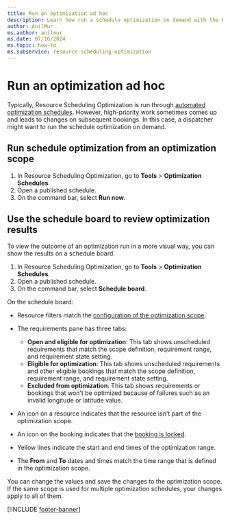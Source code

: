 ```yaml
---
title: Run an optimization ad hoc
description: Learn how run a schedule optimization on demand with the Resource Scheduling Optimization Add-in for Dynamics 365 Field Service.
author: AnilMur
ms.author: anilmur
ms.date: 07/16/2024
ms.topic: how-to
ms.subservice: resource-scheduling-optimization
---
```


# Run an optimization ad hoc

Typically, Resource Scheduling Optimization is run through [automated optimization schedules](rso-optimization-schedule.md). However, high-priority work sometimes comes up and leads to changes on subsequent bookings. In this case, a dispatcher might want to run the schedule optimization on demand.

## Run schedule optimization from an optimization scope

1. In Resource Scheduling Optimization, go to **Tools** > **Optimization Schedules**.
1. Open a published schedule.
1. On the command bar, select **Run now**.

## Use the schedule board to review optimization results

To view the outcome of an optimization run in a more visual way, you can show the results on a schedule board.

1. In Resource Scheduling Optimization, go to **Tools** > **Optimization Schedules**.
1. Open a published schedule.
1. On the command bar, select **Schedule board**.

On the schedule board:

- Resource filters match the [configuration of the optimization scope](rso-optimization-scope.md).
- The requirements pane has three tabs:

    - **Open and eligible for optimization**: This tab shows unscheduled requirements that match the scope definition, requirement range, and requirement state setting.
    - **Eligible for optimization**: This tab shows unscheduled requirements and other eligible bookings that match the scope definition, requirement range, and requirement state setting.
    - **Excluded from optimization**: This tab shows requirements or bookings that won't be optimized because of failures such as an invalid longitude or latitude value.

- An icon on a resource indicates that the resource isn't part of the optimization scope.
- An icon on the booking indicates that the [booking is locked](booking-lock-options.md).
- Yellow lines indicate the start and end times of the optimization range.
- The **From** and **To** dates and times match the time range that is defined in the optimization scope.

You can change the values and save the changes to the optimization scope. If the same scope is used for multiple optimization schedules, your changes apply to all of them.

[!INCLUDE [footer-banner](../includes/footer-banner.md)]
